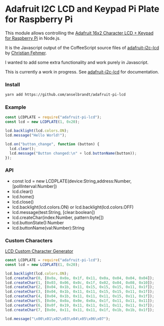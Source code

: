 # Adafruit I2C LCD and Keypad Pi Plate for Raspberry Pi

This module allows controlling the [Adafruit 16x2 Character LCD + Keypad for Raspberry Pi](https://learn.adafruit.com/adafruit-16x2-character-lcd-plus-keypad-for-raspberry-pi) in Node.js.

It is the Javascript output of the CoffeeScript source files of [adafruit-i2c-lcd](https://github.com/fehmer/adafruit-i2c-lcd) by [Christian Fehmer](https://github.com/fehmer).

I wanted to add some extra functionality and work purely in Javascript.

This is currently a work in progress. See [adafruit-i2c-lcd](https://github.com/fehmer/adafruit-i2c-lcd) for documentation.

### Install

```bash
yarn add https://github.com/anselbrandt/adafruit-pi-lcd
```

### Example

```javascript
const LCDPLATE = require("adafruit-pi-lcd");
const lcd = new LCDPLATE(1, 0x20);

lcd.backlight(lcd.colors.ON);
lcd.message("Hello World!");

lcd.on("button_change", function (button) {
  lcd.clear();
  lcd.message("Button changed:\n" + lcd.buttonName(button));
});
```

### API

- const lcd = new LCDPLATE(device:String,address:Number,[pollInterval:Number])
- lcd.clear()
- lcd.home()
- lcd.close()
- lcd.backlight(lcd.colors.ON) or lcd.backlight(lcd.colors.OFF)
- lcd.message(test:String, [clear:boolean])
- lcd.createChar(index:Number, pattern:byte[])
- lcd.buttonState():Number
- lcd.buttonName(val:Number):String

### Custom Characters

[LCD Custom Character Generator](https://maxpromer.github.io/LCD-Character-Creator/)

```javascript
const LCDPLATE = require("adafruit-pi-lcd");
const lcd = new LCDPLATE(1, 0x20);

lcd.backlight(lcd.colors.ON);
lcd.createChar(0, [0x0a, 0x0a, 0x1f, 0x11, 0x0a, 0x04, 0x04, 0x04]);
lcd.createChar(1, [0x03, 0x06, 0x0c, 0x1f, 0x02, 0x04, 0x08, 0x10]);
lcd.createChar(2, [0x04, 0x1b, 0x11, 0x15, 0x15, 0x15, 0x11, 0x1f]);
lcd.createChar(3, [0x04, 0x1b, 0x11, 0x11, 0x15, 0x15, 0x11, 0x1f]);
lcd.createChar(4, [0x04, 0x1b, 0x11, 0x11, 0x11, 0x15, 0x11, 0x1f]);
lcd.createChar(5, [0x0e, 0x0a, 0x0e, 0x0a, 0x1f, 0x11, 0x11, 0x11]);
lcd.createChar(6, [0x0f, 0x19, 0x11, 0x11, 0x11, 0x11, 0x11, 0x1f]);
lcd.createChar(7, [0x0e, 0x11, 0x11, 0x11, 0x1f, 0x1b, 0x1b, 0x1f]);

lcd.message("\x00\x01\x02\x03\x04\x05\x06\x07");
```
